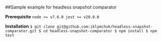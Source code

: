 ##Sample example for headless snapshot comparator

**Prerequisite**
``
node >= v7.6.0
jest >= v20.0.0
``

**Installation**
``
$ git clone git@github.com:iklymchuk/headless-snapshot-comparator.git
$ cd headless-snapshot-comparator
$ npm install
$ npm test
``